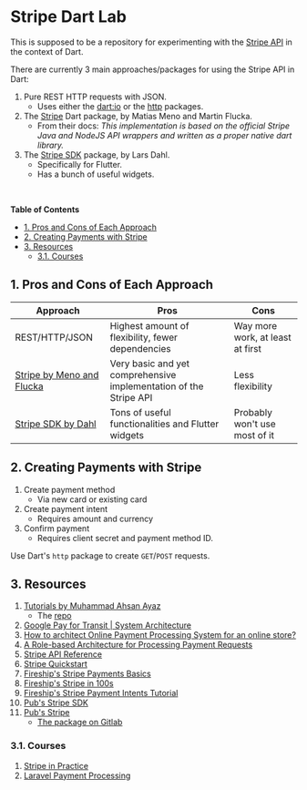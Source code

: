# Stripe Dart Lab

This is supposed to be a repository for experimenting with the [Stripe API][stripe_hq] in the context of Dart.

There are currently 3 main approaches/packages for using the Stripe API in Dart:

1. Pure REST HTTP requests with JSON.
    - Uses either the [dart:io][dart_io] or the [http][http_dart] packages.
1. The [Stripe][stripe_dart] Dart package, by Matias Meno and Martin Flucka.
    - From their docs: *This implementation is based on the official Stripe Java and NodeJS API wrappers and written as a proper native dart library.*
1. The [Stripe SDK][stripe_sdk_dart] package, by Lars Dahl.
    - Specifically for Flutter.
    - Has a bunch of useful widgets.


[dart_io]: https://api.dart.dev/stable/2.10.4/dart-io/dart-io-library.html
[http_dart]: https://pub.dev/packages/http
[stripe_dart]: https://pub.dev/packages/stripe
[stripe_hq]: https://github.com/stripe
[stripe_sdk_dart]: https://pub.dev/packages/stripe_sdk

<br />

**Table of Contents**

<!-- TOC depthFrom:2 -->

- [1. Pros and Cons of Each Approach](#1-pros-and-cons-of-each-approach)
- [2. Creating Payments with Stripe](#2-creating-payments-with-stripe)
- [3. Resources](#3-resources)
    - [3.1. Courses](#31-courses)

<!-- /TOC -->

## 1. Pros and Cons of Each Approach

| Approach                                 | Pros                                                              | Cons                             |
| ---------------------------------------- | ----------------------------------------------------------------- | -------------------------------- |
| REST/HTTP/JSON                           | Highest amount of flexibility, fewer dependencies                 | Way more work, at least at first |
| [Stripe by Meno and Flucka][stripe_dart] | Very basic and yet comprehensive implementation of the Stripe API | Less flexibility                 |
| [Stripe SDK by Dahl][stripe_sdk_dart]    | Tons of useful functionalities and Flutter widgets                | Probably won't use most of it    |

## 2. Creating Payments with Stripe

1. Create payment method
    - Via new card or existing card
1. Create payment intent
    - Requires amount and currency
1. Confirm payment
    - Requires client secret and payment method ID.

Use Dart's `http` package to create `GET`/`POST` requests.

## 3. Resources

1. [Tutorials by Muhammad Ahsan Ayaz][tutorial_muhammad]
    - The [repo][tutorial_muhammad_github]
1. [Google Pay for Transit | System Architecture][google_pay]
1. [How to architect Online Payment Processing System for an online store?][how_to_architect_online_payment_medium]
1. [A Role-based Architecture for Processing Payment Requests][role_based_architecture]
1. [Stripe API Reference][stripe_api]
1. [Stripe Quickstart][stripe_quickstart]
1. [Fireship's Stripe Payments Basics][fireship_basics]
1. [Fireship's Stripe in 100s][fireship_100]
1. [Fireship's Stripe Payment Intents Tutorial][fireship_tutorial]
1. [Pub's Stripe SDK][pub_stripe_sdk]
1. [Pub's Stripe][pub_stripe]
    - [The package on Gitlab][stripe_gitlab]


[fireship_100]: https://www.youtube.com/watch?v=7edR32QVp_A
[fireship_basics]: https://www.youtube.com/watch?v=1XKRxeo9414&feature=youtu.be
[fireship_tutorial]: https://fireship.io/lessons/stripe-payment-intents-tutorial/
[google_pay]: https://developers.google.com/pay/transit/guides/system-architecture
[how_to_architect_online_payment_medium]: https://medium.com/get-ally/how-to-architect-online-payment-processing-system-for-an-online-store-6dc84350a39
[pub_stripe]: https://pub.dev/packages/stripe
[pub_stripe_sdk]: https://pub.dev/packages/stripe_sdk
[role_based_architecture]: https://w3c.github.io/webpayments/proposals/architecture/
[stripe_api]: https://stripe.com/docs/api
[stripe_gitlab]: https://gitlab.com/exitlive/stripe-dart
[stripe_quickstart]: https://stripe.com/docs/development/quickstart
[tutorial_muhammad]: https://youtu.be/C0yptHbL2U8
[tutorial_muhammad_github]: https://github.com/AhsanAyaz/flutter_stripe_payments

### 3.1. Courses

1. [Stripe in Practice][stripe_in_practice]
1. [Laravel Payment Processing][laravel_payment_processing]


[laravel_payment_processing]: https://www.udemy.com/course/laravel-payment-processing-integrating-the-best-gateways-paypal-stripe/
[stripe_in_practice]: https://www.udemy.com/course/stripe-course/

